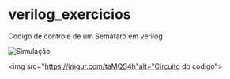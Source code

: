 # verilog_exercicios
Codigo de controle de um Semafaro em verilog

<img src="https://imgur.com/wexq7Te" alt= "Simulação">



<img src="https://imgur.com/taMQS4h"alt="Circuito do codigo">

